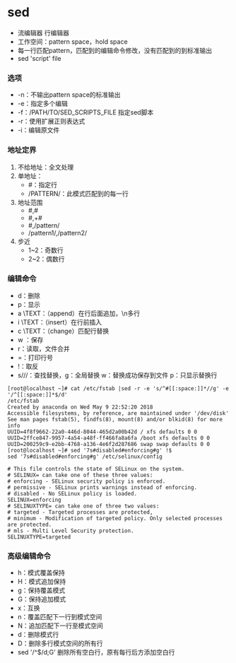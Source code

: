 # sed 

- 流编辑器 行编辑器
- 工作空间：pattern space，hold space
- 每一行匹配pattern，匹配到的编辑命令修改，没有匹配到的到标准输出
- sed 'script' file

### 选项

- -n：不输出pattern space的标准输出
- -e：指定多个编辑
- -f：/PATH/TO/SED_SCRIPTS_FILE 指定sed脚本
- -r：使用扩展正则表达式
- -i：编辑原文件

### 地址定界

1. 不给地址：全文处理
2. 单地址：
    + \#：指定行 
    + /PATTERN/：此模式匹配到的每一行
3. 地址范围
    + \#,#
    + \#,+#
    + \#,/pattern/
    + /pattern1/,/pattern2/
4. 步近
    + 1~2：奇数行
    + 2~2：偶数行

### 编辑命令

- d：删除
- p：显示
- a \TEXT：（append）在行后面追加，\n多行
- i \TEXT：（insert）在行前插入
- c \TEXT：（change）匹配行替换
- w ：保存
- r：读取，文件合并
- =：打印行号
- !：取反
- s///：查找替换，g：全局替换 w：替换成功保存到文件 p：只显示替换行

```
[root@localhost ~]# cat /etc/fstab |sed -r -e 's/^#[[:space:]]*//g' -e '/^[[:space:]]*$/d'
/etc/fstab
Created by anaconda on Wed May 9 22:52:20 2018
Accessible filesystems, by reference, are maintained under '/dev/disk'
See man pages fstab(5), findfs(8), mount(8) and/or blkid(8) for more info
UUID=4f8f9662-22a0-446d-8044-465d2a00b42d / xfs defaults 0 0
UUID=2ffce847-9957-4a54-a48f-ff466fa8a6fa /boot xfs defaults 0 0
UUID=200259c9-e2bb-4768-a136-4e6f2d287686 swap swap defaults 0 0
[root@localhost ~]# sed '7s#disabled#enforcing#g' !$
sed '7s#disabled#enforcing#g' /etc/selinux/config

# This file controls the state of SELinux on the system.
# SELINUX= can take one of these three values:
# enforcing - SELinux security policy is enforced.
# permissive - SELinux prints warnings instead of enforcing.
# disabled - No SELinux policy is loaded.
SELINUX=enforcing
# SELINUXTYPE= can take one of three two values:
# targeted - Targeted processes are protected,
# minimum - Modification of targeted policy. Only selected processes are protected.
# mls - Multi Level Security protection.
SELINUXTYPE=targeted

```

### 高级编辑命令

- h：模式覆盖保持
- H：模式追加保持
- g：保持覆盖模式
- G：保持追加模式
- x：互换
- n：覆盖匹配下一行到模式空间
- N：追加匹配下一行至模式空间
- d：删除模式行
- D：删除多行模式空间的所有行
- sed '/^$/d;G' 删除所有空白行，原有每行后方添加空白行
